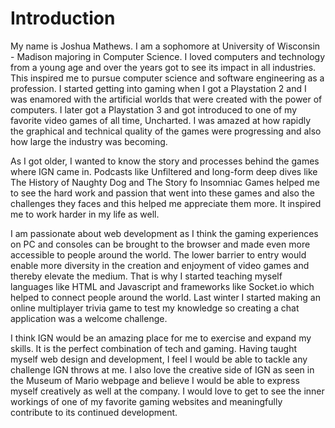 # Introduction

My name is Joshua Mathews. I am a sophomore at University of Wisconsin - Madison majoring in Computer Science. I loved computers and technology from a young age and over the years got to see its impact in all industries. This inspired me to pursue computer science and software engineering as a profession. I started getting into gaming when I got a Playstation 2 and I was enamored with the artificial worlds that were created with the power of computers. I later got a Playstation 3 and got introduced to one of my favorite video games of all time, Uncharted. I was amazed at how rapidly the graphical and technical quality of the games were progressing and also how large the industry was becoming.

As I got older, I wanted to know the story and processes behind the games where IGN came in. Podcasts like Unfiltered and long-form deep dives like The History of Naughty Dog and The Story fo Insomniac Games helped me to see the hard work and passion that went into these games and also the challenges they faces and this helped me appreciate them more. It inspired me to work harder in my life as well.

I am passionate about web development as I think the gaming experiences on PC and consoles can be brought to the browser and made even more accessible to people around the world. The lower barrier to entry would enable more diversity in the creation and enjoyment of video games and thereby elevate the medium. That is why I started teaching myself languages like HTML and Javascript and frameworks like Socket.io which helped to connect people around the world. Last winter I started making an online multiplayer trivia game to test my knowledge so creating a chat application was a welcome challenge.

I think IGN would be an amazing place for me to exercise and expand my skills. It is the perfect combination of tech and gaming. Having taught myself web design and development, I feel I would be able to tackle any challenge IGN throws at me. I also love the creative side of IGN as seen in the Museum of Mario webpage and believe I would be able to express myself creatively as well at the company. I would love to get to see the inner workings of one of my favorite gaming websites and meaningfully contribute to its continued development.
